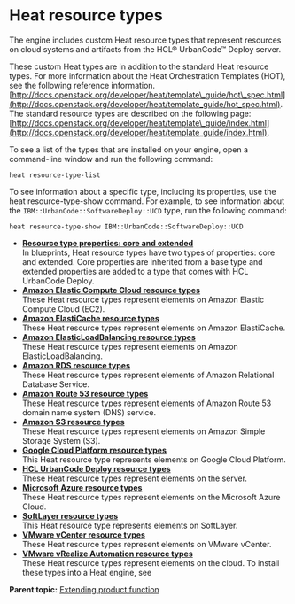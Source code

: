# Heat resource types

The engine includes custom Heat resource types that represent resources on cloud systems and artifacts from the HCL® UrbanCode™ Deploy server.

These custom Heat types are in addition to the standard Heat resource types. For more information about the Heat Orchestration Templates \(HOT\), see the following reference information.[http://docs.openstack.org/developer/heat/template\_guide/hot\_spec.html](http://docs.openstack.org/developer/heat/template_guide/hot_spec.html). The standard resource types are described on the following page: [http://docs.openstack.org/developer/heat/template\_guide/index.html](http://docs.openstack.org/developer/heat/template_guide/index.html).

To see a list of the types that are installed on your engine, open a command-line window and run the following command:

```
heat resource-type-list
```

To see information about a specific type, including its properties, use the heat resource-type-show command. For example, to see information about the `IBM::UrbanCode::SoftwareDeploy::UCD` type, run the following command:

```
heat resource-type-show IBM::UrbanCode::SoftwareDeploy::UCD
```

-   **[Resource type properties: core and extended](../../com.ibm.edt.heat.reference.doc/topics/heat_types_properties.md)**  
In blueprints, Heat resource types have two types of properties: core and extended. Core properties are inherited from a base type and extended properties are added to a type that comes with HCL UrbanCode Deploy.
-   **[Amazon Elastic Compute Cloud resource types](../../com.ibm.edt.heat.reference.doc/topics/ref_heat_types_ec2_ov.md)**  
These Heat resource types represent elements on Amazon Elastic Compute Cloud \(EC2\).
-   **[Amazon ElastiCache resource types](../../com.ibm.edt.heat.reference.doc/topics/ref_heat_types_elasticache_ov.md)**  
These Heat resource types represent elements on Amazon ElastiCache.
-   **[Amazon ElasticLoadBalancing resource types](../../com.ibm.edt.heat.reference.doc/topics/ref_heat_types_elasticloadbalancing_ov.md)**  
These Heat resource types represent elements on Amazon ElasticLoadBalancing.
-   **[Amazon RDS resource types](../../com.ibm.edt.heat.reference.doc/topics/ref_heat_types_rds.md)**  
These Heat resource types represent elements of Amazon Relational Database Service.
-   **[Amazon Route 53 resource types](../../com.ibm.edt.heat.reference.doc/topics/ref_heat_types_route53.md)**  
These Heat resource types represent elements of Amazon Route 53 domain name system \(DNS\) service.
-   **[Amazon S3 resource types](../../com.ibm.edt.heat.reference.doc/topics/ref_heat_types_s3_ov.md)**  
These Heat resource types represent elements on Amazon Simple Storage System \(S3\).
-   **[Google Cloud Platform resource types](../../com.ibm.edt.heat.reference.doc/topics/ref_heat_types_gc_ov.md)**  
This Heat resource type represents elements on Google Cloud Platform.
-   **[HCL UrbanCode Deploy resource types](../../com.ibm.edt.heat.reference.doc/topics/ref_heat_types_ucd_ov.md)**  
These Heat resource types represent elements on the server.
-   **[Microsoft Azure resource types](../../com.ibm.edt.heat.reference.doc/topics/ref_heat_types_azure_ov.md)**  
These Heat resource types represent elements on the Microsoft Azure Cloud.
-   **[SoftLayer resource types](../../com.ibm.edt.heat.reference.doc/topics/ref_heat_types_sl_ov.md)**  
This Heat resource type represents elements on SoftLayer.
-   **[VMware vCenter resource types](../../com.ibm.edt.heat.reference.doc/topics/ref_heat_types_vc_ov.md)**  
These Heat resource types represent elements on VMware vCenter.
-   **[VMware vRealize Automation resource types](../../com.ibm.edt.heat.reference.doc/topics/VRA_heat_types_ov.md)**  
These Heat resource types represent elements on the cloud. To install these types into a Heat engine, see

**Parent topic:** [Extending product function](../../com.ibm.udeploy.doc/topics/c_node_extending.md)

